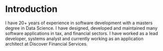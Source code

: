 # Introduction

I have 20+ years of experience in software development with a masters degree in Data Science. I have designed, developed and maintained many software applications in tax, and financial sectors. I have worked as a lead developer, systems analyst and currently working as an application architect at Discover Financial Services.

